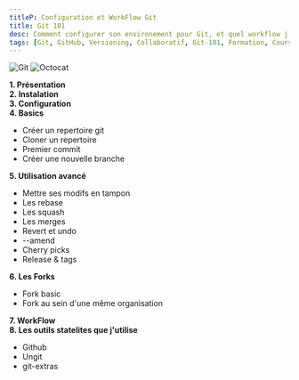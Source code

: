 ```yaml
---
titleP: Configuration et WorkFlow Git
title: Git 101
desc: Comment configurer son environement pour Git, et quel workflow j'utilise avec GitHub.
tags: [Git, GitHub, Versioning, Collaboratif, Git-101, Formation, Cours]
---
```


![Git](git.png) ![Octocat](octocat.png)

__1. Présentation__  
__2. Instalation__  
__3. Configuration__  
__4. Basics__  
  + Créer un repertoire git
  + Cloner un repertoire
  + Premier commit
  + Créer une nouvelle branche

__5. Utilisation avancé__  
  + Mettre ses modifs en tampon
  + Les rebase
  + Les squash
  + Les merges
  + Revert et undo
  + --amend
  + Cherry picks
  + Release & tags
  

__6. Les Forks__
  + Fork basic
  + Fork au sein d'une même organisation

__7. WorkFlow__  
__8. Les outils statelites que j'utilise__  
  + Github
  + Ungit
  + git-extras
